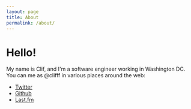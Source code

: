 ```yaml
---
layout: page
title: About
permalink: /about/
---
```


# Hello!

My name is Clif, and I'm a software engineer working in Washington DC.
You can me as @clifff in various places around the web:

- [Twitter](https://twitter.com/clifff)
- [Github](https://github.com/clifff)
- [Last.fm](http://last.fm/user/clifff)

